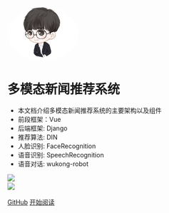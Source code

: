 <img width="160px" style="border-radius: 50%" bor src="head.jpg">

# **多模态新闻推荐系统**

- 本文档介绍多模态新闻推荐系统的主要架构以及组件
- 前段框架：Vue
- 后端框架: Django
- 推荐算法: DIN
- 人脸识别: FaceRecognition
- 语音识别: SpeechRecognition
- 语音对话: wukong-robot 

![](https://img.shields.io/badge/MIT-newsrecsys-red.svg)  
![](https://img.shields.io/badge/download-1K-brightgreen.svg)      

[GitHub](https://github.com/harrytsz/)
[开始阅读](?id=前言)